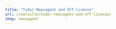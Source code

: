 ```yaml
---
title: "Tudor Newsagent and Off-license"
url: /coalville/tudor-newsagent-and-off-license/
shop: newsagent
---
```

